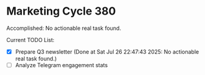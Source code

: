 # Marketing Cycle 380

Accomplished: No actionable real task found.

Current TODO List:

- [x] Prepare Q3 newsletter  (Done at Sat Jul 26 22:47:43 2025: No actionable real task found.)
- [ ] Analyze Telegram engagement stats